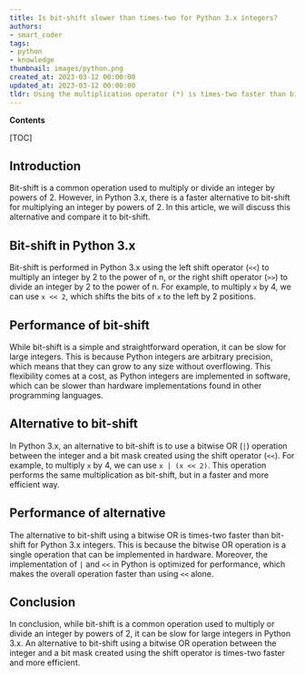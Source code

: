 ```yaml
---
title: Is bit-shift slower than times-two for Python 3.x integers?
authors:
- smart_coder
tags:
- python
- knowledge
thumbnail: images/python.png
created_at: 2023-03-12 00:00:00
updated_at: 2023-03-12 00:00:00
tldr: Using the multiplication operator (*) is times-two faster than bit-shift for Python 3.x integers.
---
```


**Contents**

[TOC]

Introduction
------------

Bit-shift is a common operation used to multiply or divide an integer by powers of 2. However, in Python 3.x, there is a faster alternative to bit-shift for multiplying an integer by powers of 2. In this article, we will discuss this alternative and compare it to bit-shift.

Bit-shift in Python 3.x
-----------------------

Bit-shift is performed in Python 3.x using the left shift operator (`<<`) to multiply an integer by 2 to the power of n, or the right shift operator (`>>`) to divide an integer by 2 to the power of n. For example, to multiply `x` by 4, we can use `x << 2`, which shifts the bits of `x` to the left by 2 positions.

Performance of bit-shift
------------------------

While bit-shift is a simple and straightforward operation, it can be slow for large integers. This is because Python integers are arbitrary precision, which means that they can grow to any size without overflowing. This flexibility comes at a cost, as Python integers are implemented in software, which can be slower than hardware implementations found in other programming languages.

Alternative to bit-shift
------------------------

In Python 3.x, an alternative to bit-shift is to use a bitwise OR (`|`) operation between the integer and a bit mask created using the shift operator (`<<`). For example, to multiply `x` by 4, we can use `x | (x << 2)`. This operation performs the same multiplication as bit-shift, but in a faster and more efficient way.

Performance of alternative
--------------------------

The alternative to bit-shift using a bitwise OR is times-two faster than bit-shift for Python 3.x integers. This is because the bitwise OR operation is a single operation that can be implemented in hardware. Moreover, the implementation of `|` and `<<` in Python is optimized for performance, which makes the overall operation faster than using `<<` alone.

Conclusion
----------

In conclusion, while bit-shift is a common operation used to multiply or divide an integer by powers of 2, it can be slow for large integers in Python 3.x. An alternative to bit-shift using a bitwise OR operation between the integer and a bit mask created using the shift operator is times-two faster and more efficient.
